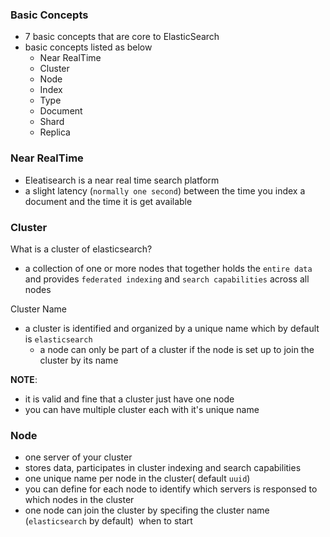 ### Basic Concepts
* 7 basic concepts that are core to ElasticSearch
* basic concepts listed as below
    * Near RealTime
    * Cluster
    * Node
    * Index
    * Type
    * Document
    * Shard 
    * Replica
    
###  Near RealTime
* Eleatisearch is a near real time search platform
* a slight latency (`normally one second`) between the time you index a document and the time it is get available

### Cluster
What is a cluster of elasticsearch?
* a collection of one or more nodes that together holds the `entire data` and provides `federated indexing` and `search capabilities` across all nodes

Cluster Name
* a cluster is identified and organized by a unique name which by default is `elasticsearch`
  * a node can only be part of a cluster if the node is set up to join the cluster by its name

<strong>NOTE</strong>: 
* it is valid and fine that a cluster just have one node
* you can have multiple cluster each with it's unique name

### Node
* one server of your cluster
* stores data, participates in cluster indexing and search capabilities
* one unique name per node in the cluster( default `uuid`)
* you can define for each node to identify which servers is responsed to which nodes in the cluster
* one node can join the cluster by specifing the cluster name (`elasticsearch` by default)  when to start



